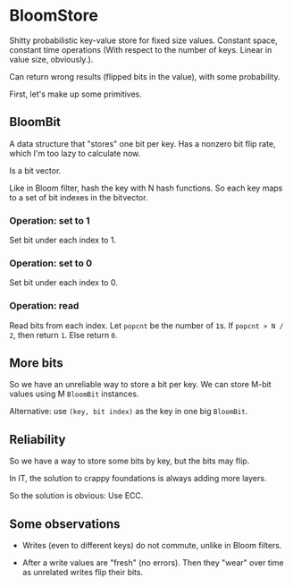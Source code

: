 # BloomStore

Shitty probabilistic key-value store for fixed size values. Constant space,
constant time operations (With respect to the number of keys. Linear in value
size, obviously.).

Can return wrong results (flipped bits in the value), with some probability.

First, let's make up some primitives.

## BloomBit

A data structure that "stores" one bit per key. Has a nonzero bit flip rate,
which I'm too lazy to calculate now.

Is a bit vector.

Like in Bloom filter, hash the key with N hash functions. So each key maps to a
set of bit indexes in the bitvector.

### Operation: set to 1

Set bit under each index to 1.

### Operation: set to 0

Set bit under each index to 0.

### Operation: read

Read bits from each index. Let `popcnt` be the number of `1`s. If `popcnt > N /
2`, then return `1`. Else return `0`.

## More bits

So we have an unreliable way to store a bit per key. We can store M-bit values
using M `BloomBit` instances.

Alternative: use `(key, bit index)` as the key in one big `BloomBit`.

## Reliability

So we have a way to store some bits by key, but the bits may flip.

In IT, the solution to crappy foundations is always adding more layers.

So the solution is obvious: Use ECC.

## Some observations

- Writes (even to different keys) do not commute, unlike in Bloom filters.

- After a write values are "fresh" (no errors). Then they "wear" over time as
  unrelated writes flip their bits.
